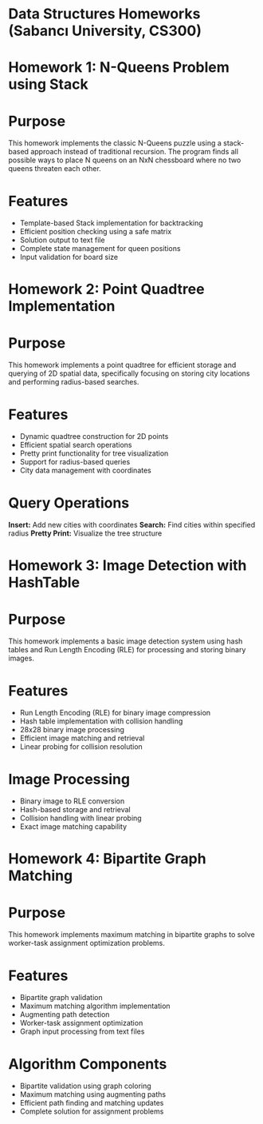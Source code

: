 # Data Structures Homeworks (Sabancı University, CS300)
# Homework 1: N-Queens Problem using Stack

# Purpose
This homework implements the classic N-Queens puzzle using a stack-based approach instead of traditional recursion. The program finds all possible ways to place N queens on an NxN chessboard where no two queens threaten each other.


# Features
- Template-based Stack implementation for backtracking
- Efficient position checking using a safe matrix
- Solution output to text file
- Complete state management for queen positions
- Input validation for board size

# Homework 2: Point Quadtree Implementation
# Purpose
This homework implements a point quadtree for efficient storage and querying of 2D spatial data, specifically focusing on storing city locations and performing radius-based searches.

# Features
- Dynamic quadtree construction for 2D points
- Efficient spatial search operations
- Pretty print functionality for tree visualization
- Support for radius-based queries
- City data management with coordinates

# Query Operations

**Insert:** Add new cities with coordinates
**Search:** Find cities within specified radius
**Pretty Print:** Visualize the tree structure

# Homework 3: Image Detection with HashTable
# Purpose
This homework implements a basic image detection system using hash tables and Run Length Encoding (RLE) for processing and storing binary images.

# Features
- Run Length Encoding (RLE) for binary image compression
- Hash table implementation with collision handling
- 28x28 binary image processing
- Efficient image matching and retrieval
- Linear probing for collision resolution

# Image Processing

- Binary image to RLE conversion
- Hash-based storage and retrieval
- Collision handling with linear probing
- Exact image matching capability

# Homework 4: Bipartite Graph Matching
# Purpose
This homework implements maximum matching in bipartite graphs to solve worker-task assignment optimization problems.

# Features
- Bipartite graph validation
- Maximum matching algorithm implementation
- Augmenting path detection
- Worker-task assignment optimization
- Graph input processing from text files

# Algorithm Components

- Bipartite validation using graph coloring
- Maximum matching using augmenting paths
- Efficient path finding and matching updates
- Complete solution for assignment problems


